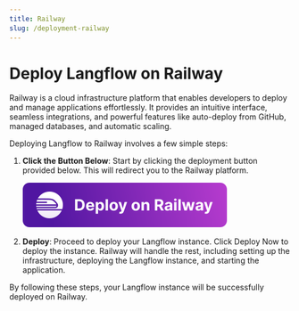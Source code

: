 ```yaml
---
title: Railway
slug: /deployment-railway
---
```


# Deploy Langflow on Railway

Railway is a cloud infrastructure platform that enables developers to deploy and manage applications effortlessly. It provides an intuitive interface, seamless integrations, and powerful features like auto-deploy from GitHub, managed databases, and automatic scaling.

Deploying Langflow to Railway involves a few simple steps:

1. **Click the Button Below**: Start by clicking the deployment button provided below. This will redirect you to the Railway platform.

   [![Deploy on Railway](/logos/railway-deploy.svg)](https://railway.app/template/JMXEWp?referralCode=MnPSdg)

2. **Deploy**: Proceed to deploy your Langflow instance. Click Deploy Now to deploy the instance. Railway will handle the rest, including setting up the infrastructure, deploying the Langflow instance, and starting the application.

By following these steps, your Langflow instance will be successfully deployed on Railway.
